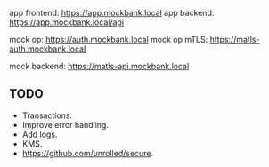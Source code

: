 app frontend: https://app.mockbank.local
app backend: https://app.mockbank.local/api

mock op: https://auth.mockbank.local
mock op mTLS: https://matls-auth.mockbank.local

mock backend: https://matls-api.mockbank.local

## TODO

- Transactions.
- Improve error handling.
- Add logs.
- KMS.
- https://github.com/unrolled/secure.
